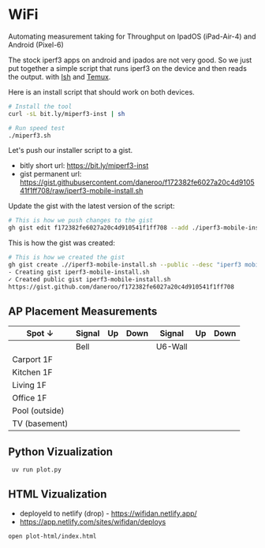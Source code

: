 # WiFi

Automating measurement taking for Throughput on IpadOS (iPad-Air-4) and Android (Pixel-6)

The stock iperf3 apps on android and ipados are not very good. So we just put together a simple script that runs iperf3 on the device and then reads the output. with [Ish](https://ish.app/) and [Temux](https://wiki.termux.com/wiki/Main_Page).

Here is an install script that should work on both devices.

```bash
# Install the tool
curl -sL bit.ly/miperf3-inst | sh

# Run speed test
./miperf3.sh
```

Let's push our installer script to a gist.

- bitly short url: <https://bit.ly/miperf3-inst>
- gist permanent url: <https://gist.githubusercontent.com/daneroo/f172382fe6027a20c4d910541f1ff708/raw/iperf3-mobile-install.sh>

Update the gist with the latest version of the script:

```bash
# This is how we push changes to the gist
gh gist edit f172382fe6027a20c4d910541f1ff708 --add ./iperf3-mobile-install.sh
```

This is how the gist was created:

```bash
# This is how we created the gist
gh gist create .//iperf3-mobile-install.sh --public --desc "iperf3 mobile testing script installer"
- Creating gist iperf3-mobile-install.sh
✓ Created public gist iperf3-mobile-install.sh
https://gist.github.com/daneroo/f172382fe6027a20c4d910541f1ff708
```

## AP Placement Measurements


| Spot ↓         | Signal | Up | Down | Signal  | Up | Down |
|----------------|--------|----|------|---------|----|------|
|                | Bell   |    |      | U6-Wall |    |      |
| Carport 1F     |        |    |      |         |    |      |
| Kitchen 1F     |        |    |      |         |    |      |
| Living 1F      |        |    |      |         |    |      |
| Office 1F      |        |    |      |         |    |      |
| Pool (outside) |        |    |      |         |    |      |
| TV (basement)  |        |    |      |         |    |      |

## Python Vizualization

```bash
 uv run plot.py
```

## HTML Vizualization

- deployeld to netlify (drop) - <https://wifidan.netlify.app/>
- <https://app.netlify.com/sites/wifidan/deploys>

```bash
open plot-html/index.html
```
